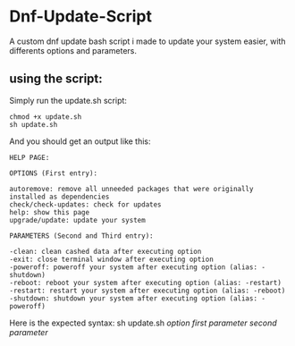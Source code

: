 # Dnf-Update-Script
A custom dnf update bash script i made to update your system easier, with differents options and parameters.

## using the script:
Simply run the update.sh script:

    chmod +x update.sh
    sh update.sh
And you should get an output like this:

    HELP PAGE:
 
    OPTIONS (First entry):
 
    autoremove: remove all unneeded packages that were originally installed as dependencies
    check/check-updates: check for updates
    help: show this page
    upgrade/update: update your system
 
    PARAMETERS (Second and Third entry):
 
    -clean: clean cashed data after executing option
    -exit: close terminal window after executing option
    -poweroff: poweroff your system after executing option (alias: -shutdown)
    -reboot: reboot your system after executing option (alias: -restart)
    -restart: restart your system after executing option (alias: -reboot)
    -shutdown: shutdown your system after executing option (alias: -poweroff)
Here is the expected syntax:
    sh update.sh *option* *first parameter* *second parameter*
   
